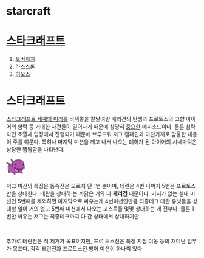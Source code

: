 # starcraft
<!doctype html>
<html>
<head>
  <title>스타크래프트 - welcom</title>
</head>
<body>
  <h1><a href="스타크래프트.html">스타크래프트</a></h1>
  <ol>
    <li><a href="오버워치치.html">오버워치</a></li>
    <li><a href="하스스톤.html">하스스톤</a></li>
    <li><a href="히오스.html">히오스</a></li>
  </ol>
<h1>스타크래프트</h1>
  <p><a href="https://namu.wiki/w/%EC%8A%A4%ED%83%80%ED%81%AC%EB%9E%98%ED%94%84%ED%8A%B8" target="BLANK">스타크래프트 세계의 미래를</a> 바꿔놓을 칼날여왕 케리건의 탄생과 프로토스의 고향 아이어의
   함락 등 거대한 사건들이 일어나기 때문에 상당히 <u>중요한</u> 에피소드이다. 물론 침략자인
   초월체 입장에서 진행되기 때문에 브루드워 저그 캠페인과 마찬가지로 암울한 내용이 주를
    이룬다. 특히나 마지막 미션을 깨고 나서 나오는 폐허가 된 아이어의 시네마틱은 상당한
    찝찝함을 나타낸다.</p><img src="저글링.jpg" width="50"><p>저그 미션의 특징은 동족전은 오로지 단 1번 뿐이며, 테란은
    4번 나머지 5번은 프로토스만을 상대한다. 테란을 상대하
    는 까닭은 거의 다 <strong>케리건</strong> 때문이다. 기지가 없는 실내 미션인 5번째를 제외하면
    마지막으로 싸우는게 4번미션인만큼 최종테크 테란 유닛들을 상대할 일이 거의 없고
    5번째 미션에서 나오는 고스트들 몇몇 상대하는 게 전부다. 물론 1번만 싸우는 저그는
    최종테크까지 다 간 상태에서 상대하지만.</p><p style="margin-top:45px;">추가로 테란전은 적 제거가 목표이지만, 프로
    토스전은 특정 지점 이동 등의 재미난 임무가 목표다. 각각 테란전과 프로토스전 방어
    미션이 하나씩 있다</p>
</body>
</html>
